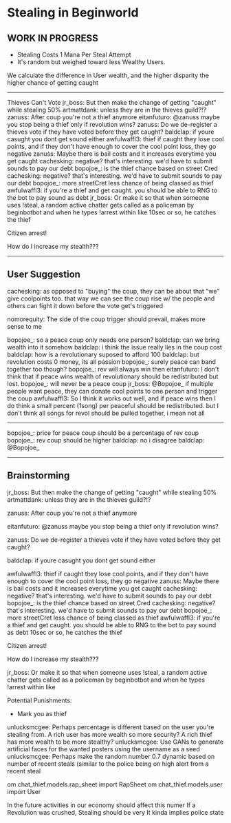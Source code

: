 # Stealing in Beginworld

## WORK IN PROGRESS

- Stealing Costs 1 Mana Per Steal Attempt
- It's random but weighed toward less Wealthy Users.

We calculate the difference in User wealth, and the higher disparity
the higher chance of getting caught

---

Thieves Can't Vote
jr_boss: But then make the change of getting "caught" while stealing 50%
artmattdank: unless they are in the thieves guild?!?
zanuss: After coup you're not a thief anymore
eitanfuturo: @zanuss maybe you stop being a thief only if revolution wins?
zanuss: Do we de-register a thieves vote if they have voted before they get caught?
baldclap: if youre casught you dont get sound either
awfulwaffl3: thief if caught they lose cool points, and if they don't have
enough to cover the cool point loss, they go negative
zanuss: Maybe there is bail costs and it increases everytime you get caught
cachesking: negative? that's interesting. we'd have to submit sounds to pay our debt
bopojoe_: is the thief chance based on street Cred
cachesking: negative? that's interesting. we'd have to submit sounds to pay our debt
bopojoe_: more streetCret less chance of being classed as thief
awfulwaffl3: if you're a thief and get caught. you should be able to RNG to the
bot to pay sound as debt
jr_boss: Or make it so that when someone uses !steal, a random active chatter
gets called as a policeman by beginbotbot and when he types !arrest within like
10sec or so, he catches the thief

Citizen arrest!

How do I increase my stealth???

---

## User Suggestion

cachesking: as opposed to "buying" the coup, they can be about that "we" give
coolpoints too. that way we can see the coup rise w/ the people and others can
fight it down before the vote get's triggered

nomorequity: The side of the coup trigger should prevail, makes more sense to me

bopojoe_: so a peace coup only needs one person?
baldclap: can we bring wealth into it somehow
baldclap: i think the issue really lies in the coup cost
baldclap: how is a revolutionary suposed to afford 100
baldclap: but revolution costs 0 money, its all passion
bopojoe_: surely peace can band together too though?
bopojoe_: rev will always win then
eitanfuturo: I don't think that if peace wins wealth of revolutionary should be
redistributed but lost.  bopojoe_: will never be a peace coup jr_boss: @Bopojoe_
if multiple people want peace, they can donate cool points to one person and
trigger the coup
awfulwaffl3: So I think it works out well, and if peace wins then I do think a
small percent (1song) per peaceful should be redistributed. but I don't think
all songs for revol should be pulled together, i mean not all

---

bopojoe_: price for peace coup should be a percentage of rev coup
bopojoe_: rev coup should be higher
baldclap: no i disagree
baldclap: @Bopojoe_

---

## Brainstorming

jr_boss: But then make the change of getting "caught" while stealing 50%
artmattdank: unless they are in the thieves guild?!?

zanuss: After coup you're not a thief anymore

eitanfuturo: @zanuss maybe you stop being a thief only if revolution wins?

zanuss: Do we de-register a thieves vote if they have voted before they get caught?

baldclap: if youre casught you dont get sound either

awfulwaffl3: thief if caught they lose cool points, and if they don't have
enough to cover the cool point loss, they go negative
zanuss: Maybe there is bail costs and it increases everytime you get caught
cachesking: negative? that's interesting. we'd have to submit sounds to pay our debt
bopojoe_: is the thief chance based on street Cred
cachesking: negative? that's interesting. we'd have to submit sounds to pay our debt
bopojoe_: more streetCret less chance of being classed as thief
awfulwaffl3: if you're a thief and get caught. you should be able to RNG to the
bot to pay sound as debt
10sec or so, he catches the thief

Citizen arrest!

How do I increase my stealth???

jr_boss: Or make it so that when someone uses !steal, a random active chatter
gets called as a policeman by beginbotbot and when he types !arrest within like

Potential Punishments:
  - Mark you as thief

unlucksmcgee: Perhaps percentage is different based on the user you're stealing from. A rich user has more wealth so more security? A rich thief has more wealth to be more stealthy?
unlucksmcgee: Use GANs to generate artificial faces for the wanted posters using the username as a seed
unlucksmcgee: Perhaps make the random number 0.7 dynamic based on number of recent steals (similar to the police being on high alert from a recent steal

om chat_thief.models.rap_sheet import RapSheet
om chat_thief.models.user import User

In the future activities in our economy should affect this numer
If a Revolution was crushed, Stealing should be very
It kinda implies police state
